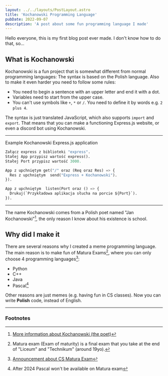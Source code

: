 ```yaml
---
layout: ../../layouts/PostLayout.astro
title: 'Kochanowski Programming Language'
pubDate: 2022-09-07
description: 'A post about some fun programming language I made'
---
```


Hello everyone, this is my first blog post ever made. I don't know how to do that, so...

## What is Kochanowski

Kochanowski is a fun project that is somewhat different from normal programming languages: The syntax is based on the Polish language. Also to make it even harder you need to follow some rules:

* You need to begin a sentence with an upper letter and end it with a dot.
* Variables need to start from the upper case.
* You can't use symbols like `+`, `*` or `/`. You need to define it by words e.g. `2 plus 4`.

The syntax is just translated JavaScript, which also supports `import` and `export`. That means that you can make a functioning Express.js website, or even a discord bot using Kochanowski.

---

Example Kochanowski Express.js application

<!-- Idk why but "py" looks the best -->
```py
Załącz express z biblioteki "express".
Stałej App przypisz wartość express().
Stałej Port przypisz wartość 3000.

App z upchniętym get("/" oraz (Req oraz Res) => {
  Res z upchniętym  send("Express + Kochanowski").
}).

App z upchniętym  listen(Port oraz () => {
  Drukuj(`Przykładowa aplikacja słucha na porcie ${Port}`).
}).
```

---

The name Kochanowski comes from a Polish poet named "Jan Kochanowski"[^0], the only reason I know about his existence is school.

## Why did I make it

There are several reasons why I created a meme programming language. The main reason is to make fun of Matura Exams[^1], where you can only choose 4 programming languages[^2]:

* Python
* C++
* Java
* Pascal[^3]

Other reasons are just memes (e.g. having fun in CS classes). Now you can write **Polish** code, instead of English.

---

### Footnotes

[^0]: [More information about Kochanowski (the poet)](https://en.wikipedia.org/wiki/Jan_Kochanowski)
[^1]: Matura exam (Exam of maturity) is a final exam that you take at the end of "Liceum" and "Technikum" (around 19yo).
[^2]: [Announcement about CS Matura Exam](https://cke.gov.pl/images/_KOMUNIKATY/20220819%20EM%202023%20Komunikat%20o%20egzaminie%20z%20informatyki.pdf)
[^3]: After 2024 Pascal won't be available on Matura exam